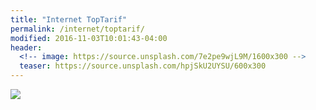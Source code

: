 ```yaml
---
title: "Internet TopTarif"
permalink: /internet/toptarif/
modified: 2016-11-03T10:01:43-04:00
header:
  <!-- image: https://source.unsplash.com/7e2pe9wjL9M/1600x300 -->
  teaser: https://source.unsplash.com/hpjSkU2UYSU/600x300
---
```


<script language="javascript" type="text/javascript" src="//banners.webmasterplan.com/view.asp?ref=421183&site=5124&type=html&hnb=60&js=1&ih=3500"></script>
<noscript><a href="//partners.webmasterplan.com/click.asp?ref=421183&site=5124&type=b1&bnb=1" target="_blank">
<img src="//banners.webmasterplan.com/view.asp?ref=421183&site=5124&b=1" border="0"/></a><br /></noscript>
